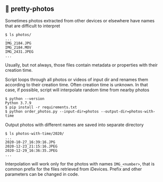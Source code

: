 ## :camera_flash: pretty-photos

Sometimes photos extracted from other devices or elsewhere have names that are difficult to interpret

```
$ ls photos/
...
IMG_2184.JPG
IMG_2184.MOV
IMG_2431.JPEG
...
```

Usually, but not always, those files contain metadata or properties with their creation time.

Script loops through all photos or videos of input dir and renames them according to their creation time.
Often creation time is unknown. In that case, if possible, script will interpolate random time from nearby photos


```
$ python --version
Python 3.7.9
$ pip install -r requirements.txt
$ python order_photos.py --input-dir=photos --output-dir=photos-with-time
```

Output photos with different names are saved into separate directory

```
$ ls photos-with-time/2020/
...
2020-10-27_16:39:16.JPG
2020-12-23_21:15:16.JPEG
2020-12-29_16:36:35.JPEG
...
```

Interpolation will work only for the photos with names `IMG_<number>`, that is common prefix for the files retrieved from
iDevices. Prefix and other parameters can be changed in code.